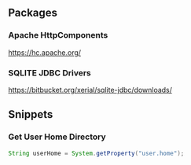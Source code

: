 ## Packages

### Apache HttpComponents

https://hc.apache.org/

### SQLITE JDBC Drivers

https://bitbucket.org/xerial/sqlite-jdbc/downloads/

## Snippets

### Get User Home Directory

```java
String userHome = System.getProperty("user.home");
```
